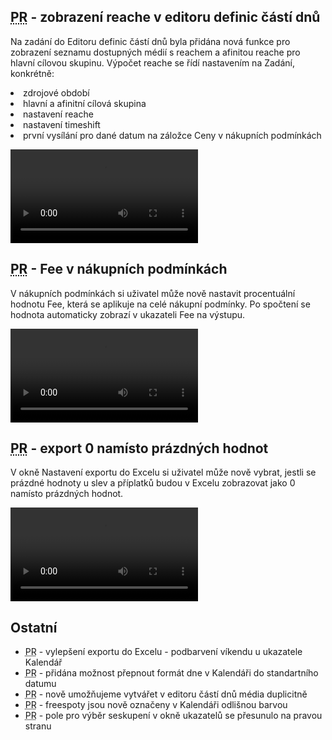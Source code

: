 ﻿---
categories: [fenix]
layout: fenix
---
## <abbr title="Plán rádií">PR</abbr> - zobrazení reache v editoru definic částí dnů
Na zadání do Editoru definic částí dnů byla přidána nová funkce pro zobrazení seznamu dostupných médií s reachem a afinitou reache pro hlavní cílovou skupinu.
Výpočet reache se řídí nastavením na Zadání, konkrétně:
<li>zdrojové období</li>
<li>hlavní a afinitní cílová skupina</li>
<li>nastavení reache</li>
<li>nastavení timeshift</li>
<li>první vysílání pro dané datum na záložce Ceny v nákupních podmínkách</li>

<video src="{{site.url}}/data/radiareachedcd.mp4" type="video/mp4" controls>Reach v editoru definic částí dnů</video>

## <abbr title="Plán rádií">PR</abbr> - Fee v nákupních podmínkách
V nákupních podmínkách si uživatel může nově nastavit procentuální hodnotu Fee, která se aplikuje na celé nákupní podmínky. Po spočtení se hodnota automaticky zobrazí v ukazateli Fee na výstupu.

<video src="{{site.url}}/data/FEEinNP.mp4" type="video/mp4" controls>Fee v nákupních podmínkách</video>

## <abbr title="Plán rádií">PR</abbr> - export 0 namísto prázdných hodnot
V okně Nastavení exportu do Excelu si uživatel může nově vybrat, jestli se prázdné hodnoty u slev a příplatků budou v Excelu zobrazovat jako 0 namísto prázdných hodnot.

<video src="{{site.url}}/data/export0.mp4" type="video/mp4" controls>Export nul namísto prázdných hodnot</video>

## Ostatní
<ul>
<li><abbr title="Plán rádií">PR</abbr> - vylepšení exportu do Excelu - podbarvení víkendu u ukazatele Kalendář</li>
<li><abbr title="Plán rádií">PR</abbr> - přidána možnost přepnout formát dne v Kalendáři do standartního datumu</li>
<li><abbr title="Plán rádií">PR</abbr> - nově umožňujeme vytvářet v editoru částí dnů média duplicitně</li>
<li><abbr title="Plán rádií">PR</abbr> - freespoty jsou nově označeny v Kalendáři odlišnou barvou</li>
<li><abbr title="Plán rádií">PR</abbr> - pole pro výběr seskupení v okně ukazatelů se přesunulo na pravou stranu</li>
</ul>